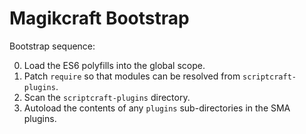 # Magikcraft Bootstrap

Bootstrap sequence:

0. Load the ES6 polyfills into the global scope.
1. Patch `require` so that modules can be resolved from `scriptcraft-plugins`.
2. Scan the `scriptcraft-plugins` directory.
3. Autoload the contents of any `plugins` sub-directories in the SMA plugins.
